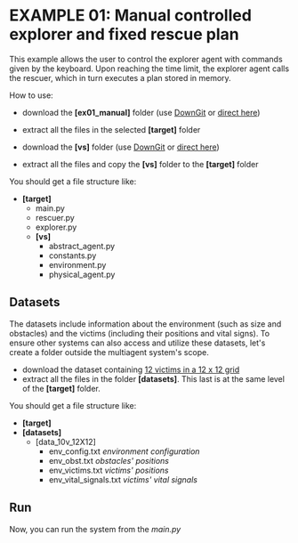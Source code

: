 # EXAMPLE 01: Manual controlled explorer and fixed rescue plan
This example allows the user to control the explorer agent with commands given by the keyboard. Upon reaching the time limit, the explorer agent calls the rescuer, which in turn executes a plan stored in memory.

How to use:
- download the **[ex01_manual]** folder (use [DownGit](https://downgit.github.io) or [direct here](https://downgit.github.io/#/home?url=https://github.com/tacla/VictimSim2/tree/main/ex01_manual))
- extract all the files in the selected **[target]** folder
  
- download the **[vs]** folder (use [DownGit](https://downgit.github.io) or [direct here](https://downgit.github.io/#/home?url=https://github.com/tacla/VictimSim2/tree/main/vs))
- extract all the files and copy the **[vs]** folder to the **[target]** folder

You should get a file structure like:

+ **[target]**
   + main.py
   + rescuer.py
   + explorer.py
   + **[vs]**
      + abstract_agent.py
      + constants.py
      + environment.py
      + physical_agent.py

## Datasets ##
The datasets include information about the environment (such as size and obstacles) and the victims (including their positions and vital signs). To ensure other systems can also access and utilize these datasets, let's create a folder outside the multiagent system's scope.
- download the dataset containing [12 victims in a 12 x 12 grid](https://downgit.github.io/#/home?url=https://github.com/tacla/VictimSim2/tree/main/datasets/data_10v_12X12)
- extract all the files in the folder **[datasets]**. This last is at the same level of the **[target]** folder.

You should get a file structure like:
+ **[target]**
+ **[datasets]**
  + [data_10v_12X12]
    + env_config.txt          *environment configuration*
    + env_obst.txt            *obstacles' positions*
    + env_victims.txt         *victims' positions*
    + env_vital_signals.txt   *victims' vital signals*
   
## Run ##
Now, you can run the system from the *main.py*
